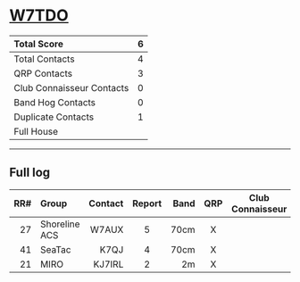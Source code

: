 # [W7TDO](https://www.qrz.com/db/W7TDO)

| Total Score               |   6 |
|:--------------------------|----:|
| Total Contacts            |   4 |
| QRP Contacts              |   3 |
| Club Connaisseur Contacts |   0 |
| Band Hog Contacts         |   0 |
| Duplicate Contacts        |   1 |
| Full House                |     |

---

## Full log

|   RR# | Group         |   Contact |  Report  |   Band |  QRP  |  Club Connaisseur  |  Band Hog  |   QSO Score |
|------:|:--------------|----------:|:--------:|-------:|:-----:|:------------------:|:----------:|------------:|
|    27 | Shoreline ACS |     W7AUX |    5     |   70cm |   X   |                    |            |           2 |
|    41 | SeaTac        |      K7QJ |    4     |   70cm |   X   |                    |            |           2 |
|    21 | MIRO          |    KJ7IRL |    2     |     2m |   X   |                    |            |           2 |